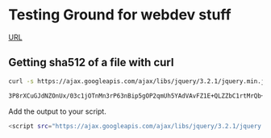 # Testing Ground for webdev stuff

[URL](https://joshuacherry.github.io/webdevtesting/)

## Getting sha512 of a file with curl

```bash
curl -s https://ajax.googleapis.com/ajax/libs/jquery/3.2.1/jquery.min.js | openssl dgst -sha512 -binary | openssl base64 -A

3P8rXCuGJdNZOnUx/03c1jOTnMn3rP63nBip5gOP2qmUh5YAdVAvFZ1E+QLZZbC1rtMrQb+mah3AfYW11RUrWA==

```

Add the output to your script.

```bash
<script src="https://ajax.googleapis.com/ajax/libs/jquery/3.2.1/jquery.min.js" integrity="sha512-3P8rXCuGJdNZOnUx/03c1jOTnMn3rP63nBip5gOP2qmUh5YAdVAvFZ1E+QLZZbC1rtMrQb+mah3AfYW11RUrWA==" crossorigin="anonymous"></script>
```